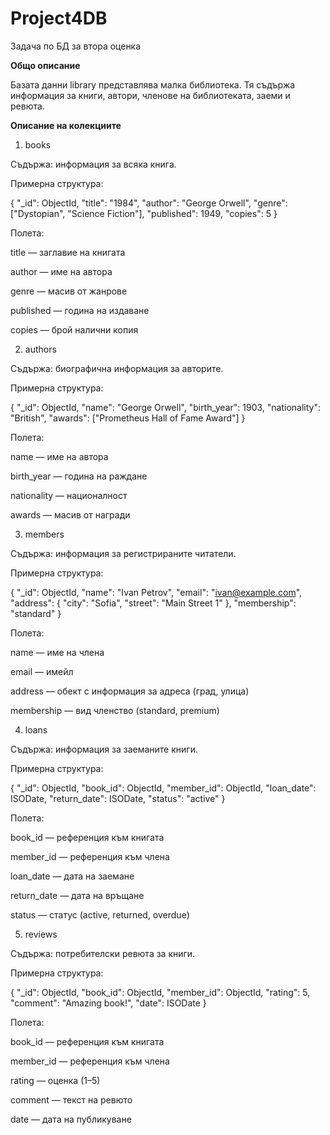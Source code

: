 # Project4DB
Задача по БД за втора оценка


**Общо описание**

Базата данни library представлява малка библиотека. Тя съдържа информация за книги, автори, членове на библиотеката, заеми и ревюта. 


**Описание на колекциите**

1. books
   
Съдържа: информация за всяка книга.

Примерна структура:

{
  "_id": ObjectId,
  "title": "1984",
  "author": "George Orwell",
  "genre": ["Dystopian", "Science Fiction"],
  "published": 1949,
  "copies": 5
}

Полета:

title — заглавие на книгата

author — име на автора

genre — масив от жанрове

published — година на издаване

copies — брой налични копия


2. authors
   
Съдържа: биографична информация за авторите.

Примерна структура:

{
  "_id": ObjectId,
  "name": "George Orwell",
  "birth_year": 1903,
  "nationality": "British",
  "awards": ["Prometheus Hall of Fame Award"]
}

Полета:

name — име на автора

birth_year — година на раждане

nationality — националност

awards — масив от награди


3. members
   
Съдържа: информация за регистрираните читатели.

Примерна структура:

{
  "_id": ObjectId,
  "name": "Ivan Petrov",
  "email": "ivan@example.com",
  "address": {
    "city": "Sofia",
    "street": "Main Street 1"
  },
  "membership": "standard"
}

Полета:

name — име на члена

email — имейл

address — обект с информация за адреса (град, улица)

membership — вид членство (standard, premium)


4. loans
   
Съдържа: информация за заеманите книги.

Примерна структура:

{
  "_id": ObjectId,
  "book_id": ObjectId,
  "member_id": ObjectId,
  "loan_date": ISODate,
  "return_date": ISODate,
  "status": "active"
}

Полета:

book_id — референция към книгата

member_id — референция към члена

loan_date — дата на заемане

return_date — дата на връщане

status — статус (active, returned, overdue)


5. reviews
   
Съдържа: потребителски ревюта за книги.

Примерна структура:

{
  "_id": ObjectId,
  "book_id": ObjectId,
  "member_id": ObjectId,
  "rating": 5,
  "comment": "Amazing book!",
  "date": ISODate
}

Полета:

book_id — референция към книгата

member_id — референция към члена

rating — оценка (1–5)

comment — текст на ревюто

date — дата на публикуване

